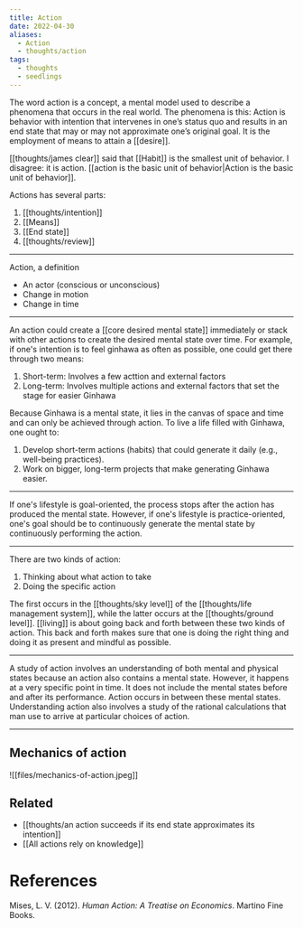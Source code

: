 ```yaml
---
title: Action
date: 2022-04-30
aliases:
  - Action
  - thoughts/action
tags:
  - thoughts
  - seedlings
---
```

The word action is a concept, a mental model used to describe a phenomena that occurs in the real world. The phenomena is this: Action is behavior with intention that intervenes in one’s status quo and results in an end state that may or may not approximate one’s original goal. It is the employment of means to attain a [[desire]].

[[thoughts/james clear]] said that [[Habit]] is the smallest unit of behavior. I disagree: it is action. [[action is the basic unit of behavior|Action is the basic unit of behavior]].

Actions has several parts:

1. [[thoughts/intention]]
2. [[Means]] 
3. [[End state]]
4. [[thoughts/review]]

---
Action, a definition

- An actor (conscious or unconscious)
- Change in motion
- Change in time

---
An action could create a [[core desired mental state]] immediately or stack with other actions to create the desired mental state over time. For example, if one's intention is to feel ginhawa as often as possible, one could get there through two means:
1. Short-term: Involves a few acttion and external factors
2. Long-term: Involves multiple actions and external factors that set the stage for easier Ginhawa

Because Ginhawa is a mental state, it lies in the canvas of space and time and can only be achieved through action. To live a life filled with Ginhawa, one ought to:
1.  Develop short-term actions (habits) that could generate it daily (e.g., well-being practices).
2. Work on bigger, long-term projects that make generating Ginhawa easier.

---
If one's lifestyle is goal-oriented, the process stops after the action has produced the mental state. However, if one's lifestyle is practice-oriented, one's goal should be to continuously generate the mental state by continuously performing the action.

---
There are two kinds of action:
1. Thinking about what action to take
2. Doing the specific action

The first occurs in the [[thoughts/sky level]] of the [[thoughts/life management system]], while the latter occurs at the [[thoughts/ground level]]. [[living]] is about going back and forth between these two kinds of action. This back and forth makes sure that one is doing the right thing and doing it as present and mindful as possible.

---
A study of action involves an understanding of both mental and physical states because an action also contains a mental state. However, it happens at a very specific point in time. It does not include the mental states before and after its performance. Action occurs in between these mental states. Understanding action also involves a study of the rational calculations that man use to arrive at particular choices of action.

---
## Mechanics of action

![[files/mechanics-of-action.jpeg]]

## Related

- [[thoughts/an action succeeds if its end state approximates its intention]]
- [[All actions rely on knowledge]]

# References
Mises, L. V. (2012). *Human Action: A Treatise on Economics*. Martino Fine Books.